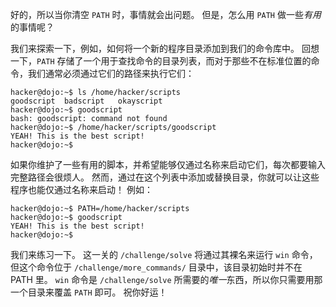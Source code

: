 好的，所以当你清空 `PATH` 时，事情就会出问题。
但是，怎么用 `PATH` 做一些*有用*的事情呢？

我们来探索一下，例如，如何将一个新的程序目录添加到我们的命令库中。
回想一下，`PATH` 存储了一个用于查找命令的目录列表，而对于那些不在标准位置的命令，我们通常必须通过它们的路径来执行它们：

```console
hacker@dojo:~$ ls /home/hacker/scripts
goodscript	badscript	okayscript
hacker@dojo:~$ goodscript
bash: goodscript: command not found
hacker@dojo:~$ /home/hacker/scripts/goodscript
YEAH! This is the best script!
hacker@dojo:~$
```

如果你维护了一些有用的脚本，并希望能够仅通过名称来启动它们，每次都要输入完整路径会很烦人。
然而，通过在这个列表中添加或替换目录，你就可以让这些程序也能仅通过名称来启动！
例如：

```console
hacker@dojo:~$ PATH=/home/hacker/scripts
hacker@dojo:~$ goodscript
YEAH! This is the best script!
hacker@dojo:~$
```

我们来练习一下。
这一关的 `/challenge/solve` 将通过其裸名来运行 `win` 命令，但这个命令位于 `/challenge/more_commands/` 目录中，该目录初始时并不在 PATH 里。
`win` 命令是 `/challenge/solve` 所需要的*唯一*东西，所以你只需要用那一个目录来覆盖 `PATH` 即可。
祝你好运！
